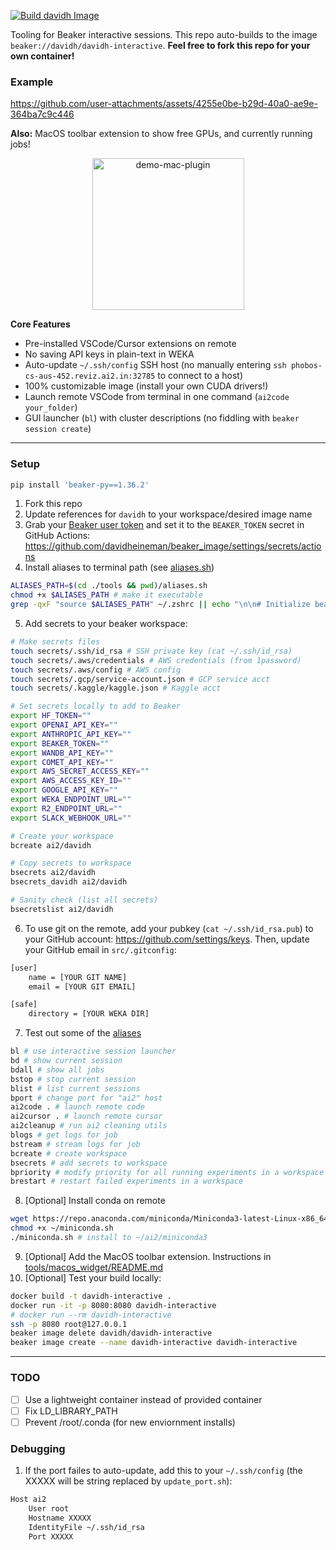 [![Build davidh Image](https://github.com/davidheineman/beaker_image/actions/workflows/build-image.yml/badge.svg)](https://github.com/davidheineman/beaker_image/actions/workflows/build-image.yml)

Tooling for Beaker interactive sessions. This repo auto-builds to the image `beaker://davidh/davidh-interactive`. **Feel free to fork this repo for your own container!**

### Example

https://github.com/user-attachments/assets/4255e0be-b29d-40a0-ae9e-364ba7c9c446

**Also:** MacOS toolbar extension to show free GPUs, and currently running jobs!

<p align="center">
<img width="243" alt="demo-mac-plugin" src="https://github.com/user-attachments/assets/d648a0bb-b787-45f8-b5ac-7542eeb4a654" />
</p>

**Core Features**

- Pre-installed VSCode/Cursor extensions on remote
- No saving API keys in plain-text in WEKA
- Auto-update `~/.ssh/config` SSH host (no manually entering `ssh phobos-cs-aus-452.reviz.ai2.in:32785` to connect to a host)
- 100% customizable image (install your own CUDA drivers!)
- Launch remote VSCode from terminal in one command (`ai2code your_folder`)
- GUI launcher (`bl`) with cluster descriptions (no fiddling with `beaker session create`)

<hr>

### Setup

```sh
pip install 'beaker-py==1.36.2'
```

1. Fork this repo
2. Update references for `davidh` to your workspace/desired image name
3. Grab your [Beaker user token](https://beaker.allen.ai/user/davidh/settings/token) and set it to the `BEAKER_TOKEN` secret in GitHub Actions: https://github.com/davidheineman/beaker_image/settings/secrets/actions
4. Install aliases to terminal path (see [aliases.sh](tools/aliases.sh))
```sh
ALIASES_PATH=$(cd ./tools && pwd)/aliases.sh
chmod +x $ALIASES_PATH # make it executable
grep -qxF "source $ALIASES_PATH" ~/.zshrc || echo "\n\n# Initialize beaker aliases\nsource $ALIASES_PATH" >> ~/.zshrc # add to terminal init
```
5. Add secrets to your beaker workspace:
```sh
# Make secrets files
touch secrets/.ssh/id_rsa # SSH private key (cat ~/.ssh/id_rsa)
touch secrets/.aws/credentials # AWS credentials (from 1password)
touch secrets/.aws/config # AWS config
touch secrets/.gcp/service-account.json # GCP service acct
touch secrets/.kaggle/kaggle.json # Kaggle acct

# Set secrets locally to add to Beaker
export HF_TOKEN=""
export OPENAI_API_KEY=""
export ANTHROPIC_API_KEY=""
export BEAKER_TOKEN=""
export WANDB_API_KEY=""
export COMET_API_KEY=""
export AWS_SECRET_ACCESS_KEY=""
export AWS_ACCESS_KEY_ID=""
export GOOGLE_API_KEY=""
export WEKA_ENDPOINT_URL=""
export R2_ENDPOINT_URL=""
export SLACK_WEBHOOK_URL=""

# Create your workspace
bcreate ai2/davidh

# Copy secrets to workspace
bsecrets ai2/davidh
bsecrets_davidh ai2/davidh

# Sanity check (list all secrets)
bsecretslist ai2/davidh
```
6. To use git on the remote, add your pubkey (`cat ~/.ssh/id_rsa.pub`) to your GitHub account: https://github.com/settings/keys. Then, update your GitHub email in `src/.gitconfig`:
```sh
[user]
    name = [YOUR GIT NAME]
    email = [YOUR GIT EMAIL]

[safe]
    directory = [YOUR WEKA DIR]
```
7. Test out some of the [aliases](tools/aliases.sh)
```sh
bl # use interactive session launcher
bd # show current session
bdall # show all jobs
bstop # stop current session
blist # list current sessions
bport # change port for "ai2" host
ai2code . # launch remote code
ai2cursor . # launch remote cursor
ai2cleanup # run ai2 cleaning utils
blogs # get logs for job
bstream # stream logs for job
bcreate # create workspace
bsecrets # add secrets to workspace
bpriority # modify priority for all running experiments in a workspace
brestart # restart failed experiments in a workspace
```
8. [Optional] Install conda on remote
```sh
wget https://repo.anaconda.com/miniconda/Miniconda3-latest-Linux-x86_64.sh -O ~/miniconda.sh 
chmod +x ~/miniconda.sh 
./miniconda.sh # install to ~/ai2/miniconda3
```
9. [Optional] Add the MacOS toolbar extension. Instructions in [tools/macos_widget/README.md](tools/macos_widget/README.md)
10. [Optional] Test your build locally:
```sh
docker build -t davidh-interactive .
docker run -it -p 8080:8080 davidh-interactive
# docker run --rm davidh-interactive
ssh -p 8080 root@127.0.0.1
beaker image delete davidh/davidh-interactive
beaker image create --name davidh-interactive davidh-interactive
```

<hr>

### TODO
- [ ] Use a lightweight container instead of provided container
- [ ] Fix LD_LIBRARY_PATH
- [ ] Prevent /root/.conda (for new enviornment installs)

### Debugging
1. If the port failes to auto-update, add this to your `~/.ssh/config` (the XXXXX will be string replaced by `update_port.sh`):
```sh
Host ai2
    User root
    Hostname XXXXX
    IdentityFile ~/.ssh/id_rsa
    Port XXXXX
```
